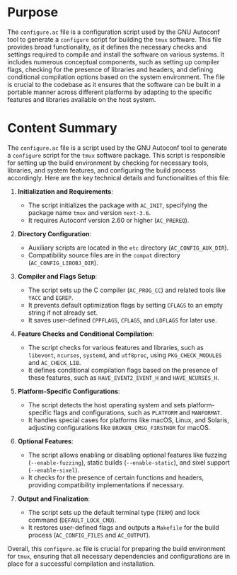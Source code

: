 # Purpose
The `configure.ac` file is a configuration script used by the GNU Autoconf tool to generate a `configure` script for building the `tmux` software. This file provides broad functionality, as it defines the necessary checks and settings required to compile and install the software on various systems. It includes numerous conceptual components, such as setting up compiler flags, checking for the presence of libraries and headers, and defining conditional compilation options based on the system environment. The file is crucial to the codebase as it ensures that the software can be built in a portable manner across different platforms by adapting to the specific features and libraries available on the host system.
# Content Summary
The `configure.ac` file is a script used by the GNU Autoconf tool to generate a `configure` script for the `tmux` software package. This script is responsible for setting up the build environment by checking for necessary tools, libraries, and system features, and configuring the build process accordingly. Here are the key technical details and functionalities of this file:

1. **Initialization and Requirements**: 
   - The script initializes the package with `AC_INIT`, specifying the package name `tmux` and version `next-3.6`.
   - It requires Autoconf version 2.60 or higher (`AC_PREREQ`).

2. **Directory Configuration**:
   - Auxiliary scripts are located in the `etc` directory (`AC_CONFIG_AUX_DIR`).
   - Compatibility source files are in the `compat` directory (`AC_CONFIG_LIBOBJ_DIR`).

3. **Compiler and Flags Setup**:
   - The script sets up the C compiler (`AC_PROG_CC`) and related tools like `YACC` and `EGREP`.
   - It prevents default optimization flags by setting `CFLAGS` to an empty string if not already set.
   - It saves user-defined `CPPFLAGS`, `CFLAGS`, and `LDFLAGS` for later use.

4. **Feature Checks and Conditional Compilation**:
   - The script checks for various features and libraries, such as `libevent`, `ncurses`, `systemd`, and `utf8proc`, using `PKG_CHECK_MODULES` and `AC_CHECK_LIB`.
   - It defines conditional compilation flags based on the presence of these features, such as `HAVE_EVENT2_EVENT_H` and `HAVE_NCURSES_H`.

5. **Platform-Specific Configurations**:
   - The script detects the host operating system and sets platform-specific flags and configurations, such as `PLATFORM` and `MANFORMAT`.
   - It handles special cases for platforms like macOS, Linux, and Solaris, adjusting configurations like `BROKEN_CMSG_FIRSTHDR` for macOS.

6. **Optional Features**:
   - The script allows enabling or disabling optional features like fuzzing (`--enable-fuzzing`), static builds (`--enable-static`), and sixel support (`--enable-sixel`).
   - It checks for the presence of certain functions and headers, providing compatibility implementations if necessary.

7. **Output and Finalization**:
   - The script sets up the default terminal type (`TERM`) and lock command (`DEFAULT_LOCK_CMD`).
   - It restores user-defined flags and outputs a `Makefile` for the build process (`AC_CONFIG_FILES` and `AC_OUTPUT`).

Overall, this `configure.ac` file is crucial for preparing the build environment for `tmux`, ensuring that all necessary dependencies and configurations are in place for a successful compilation and installation.
